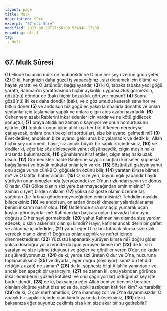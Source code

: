 ```yaml
---
layout: page
title: Mulk
description: Sûre
excerpt: "67'nci Sûre"
modified: 2017-08-29T17:50:00.564948 17:00
encoding: utf-8
tag: 
 - Mulk
---
```


## 67. Mulk Sûresi

**(1)** Elinde bulunan mülk ne mübarektir ve O’nun her şey üzerine gücü yeter,
**(2)** O ki, hanginizin daha güzel iş yapacağınızı, sizi denemek için ölümü ve hayatı yarattı ve O üstündür, bağışlayandır,
**(3)** ki O, tabaka tabaka yedi göğü yarattı, Rahman’ın yaratmasında hiçbir aykırılık, uygunsuzluk görmezsin, gözü(nü) döndür de (bak) hiçbir bozukluk görüyor musun?
**(4)** Sonra gözü(nü) iki kez daha döndür (bak), ve o göz umudu keserek sana hor ve bitkin döner
**(5)** ve andolsun biz göğü en yakın lambalarla donattık ve onları şeytanlar için taşlamalar yaptık ve onlara çılgın ateş azabı hazırladık.
**(6)** Cehennem azabı Rablerini inkar edenler için vardır ve ne kötü gidilecek sonuçtur,
**(7)** oraya atıldıkları zaman o kaynıyor ve onun homurtusunu işitirler, 
**(8)** topluluk onun içine atıldıkça her biri öfkeden neredeyse çatlayacak, onlara onun bekçileri sordu(lar), size bir uyarıcı gelmedi mi?
**(9)** Evet dediler, andolsun bize uyarıcı geldi ama biz yalanladık ve dedik ki, Allah hiçbir şey indirmedi, hayır, siz ancak büyük bir sapıklık içindesiniz,
****(10)**** ve dediler ki, eğer biz söz dinleseydik yahut düşünseydik, çılgın ateşin halkı arasında bulunmazdık,
****(11)**** günahlarını itiraf ettiler, çılgın ateş halkı uzak olsun.
****(12)**** Görmedikleri halde Rablerine saygılı olan(lar) kimseler, şüphesiz bağış(lama) ve büyük mükafat onlar için vardır.
****(13)**** Sözünüzü gizleyin yahut onu açığa vurun çünkü O, göğüslerin özünü bilir,
****(14)**** yaratan kimse bilmez mi? ve O latiftir, haber alandır.
****(15)**** O, size yeri, boynu eğik yapandır haydi yürüyün onun omuzlarında (yeryüzünde) ve O’nun rızkından yeyin ve dönüş O’nadır.
****(16)**** Gökte olanın sizi yere batırmayacağından emin misiniz? O zaman o (yer) birden sallanır,
****(17)**** yoksa siz gökte olanın üzerine taş yağdıran (bir fırtına) göndermeyeceğinden emin misiniz? Tehdidim nasıldır bileceksiniz
****(18)**** ve andolsun, onlardan önceki kimseler yalanladılar ama benim inkarım nasıl? oldu. 
****(19)**** Üstlerinde sıra sıra açıp yumarak uçan kuşları görmüyorlar mı? Rahman’dan başkası onları (havada) tutmuyor, doğrusu O her şeyi görmektedir,
****(20)**** yahut Rahman’nın dışında size yardım edecek, o sizin askeriniz olan şu kimdir? Hayır, kafirler ancak derin bir gaflet ve aldanma içindedirler,
****(21)**** yahut eğer O rızkını tutacak olursa size rızık verecek olan o kimdir? Doğrusu onlar azgınlık ve nefret içinde direnmektedirler.
****(22)**** Yüzüstü kapanarak yürüyen kimse mi? doğru gider yoksa dosdoğru yol üzerinde düzgün yürüyen kimse mi?
****(23)**** de ki, sizi yaratan ve size işitme (duyusu) ve gözler ve gönüller veren O’dur, ne kadar az şükrediyorsunuz,
****(24)**** de ki, yerde sizi üreten O’dur ve O’na, huzuruna toplanacaksınız
****(25)**** ve diyorlar, eğer doğru (söylüyor) iseniz bu tehdid (ettiğiniz azab) ne zaman? 
****(26)**** de ki, şüphesiz bilgi Allah’ın yanındadır ve ancak ben apaçık bir uyarıcıyım,
****(27)**** ne zaman ki, onu yakından görünce inkar eden(lerin) yüzleri kötüleşti ve onu çağırıyor(lar) olduğunuz şey işte budur dendi ,
****(28)**** de ki, baksanıza eğer Allah beni ve benimle beraber olanları öldürse yahut bize acısa da, acıklı azabdan kafirleri kim? kurtarabilir,
****(29)**** de ki, O çok merhametlidir, O’na inanmışşızdır ve O’na dayanmışızdır, O apaçık bir sapıklık içinde olan kimdir yakında bileceksiniz,
****(30)**** de ki baksanıza eğer suyunuz çekilmiş olsa kim size akar bir su  getirebilir?
